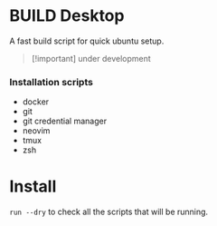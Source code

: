 # BUILD Desktop

A fast build script for quick ubuntu setup.

> [!important] under development 

### Installation scripts
- docker
- git
- git credential manager
- neovim
- tmux
- zsh

# Install

`run --dry` to check all the scripts that will be running.
